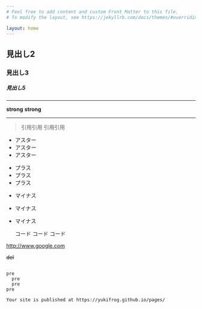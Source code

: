 ```yaml
---
# Feel free to add content and custom Front Matter to this file.
# To modify the layout, see https://jekyllrb.com/docs/themes/#overriding-theme-defaults

layout: home
---
```



## 見出し2
### 見出し3
##### 見出し5

---

**strong**
__strong__

___

> 引用引用
> 引用引用

* アスター
* アスター
* アスター

+ プラス
+ プラス
+ プラス

- マイナス
- マイナス
- マイナス

    コード
    コード
    コード


http://www.google.com

~~del~~


~~~

pre
  pre
  pre
pre

Your site is published at https://yukifrog.github.io/pages/

~~~




